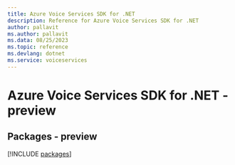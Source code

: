 ```yaml
---
title: Azure Voice Services SDK for .NET
description: Reference for Azure Voice Services SDK for .NET
author: pallavit
ms.author: pallavit
ms.data: 08/25/2023
ms.topic: reference
ms.devlang: dotnet
ms.service: voiceservices
---
```

# Azure Voice Services SDK for .NET - preview
## Packages - preview
[!INCLUDE [packages](voice-services-index.md)]